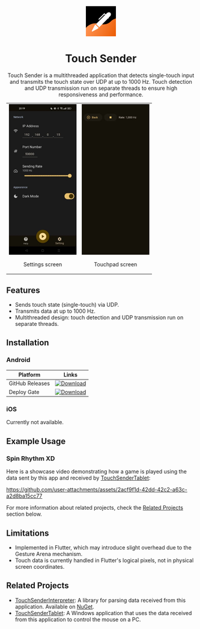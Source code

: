 <div align="center">
<img src="assets/icon/icon.png" width="80" />
<h1>Touch Sender</h1>
Touch Sender is a multithreaded application that detects single-touch input and transmits the touch state over UDP at up to 1000 Hz. Touch detection and UDP transmission run on separate threads to ensure high responsiveness and performance.
</div>

<table align="center">
    <tr>
        <td align="center">
            <img src="docs/assets/screenshot1.jpg" height="400" /><br />
            <p>Settings screen</p>
        </td>
        <td align="center">
            <img src="docs/assets/screenshot2.jpg" height="400" /><br />
            <p>Touchpad screen</p>
        </td>
    </tr>
</table>

## Features

- Sends touch state (single-touch) via UDP.
- Transmits data at up to 1000 Hz.
- Multithreaded design: touch detection and UDP transmission run on separate threads.

## Installation

### Android

| Platform        | Links                                                                                                                                                    |
| --------------- | -------------------------------------------------------------------------------------------------------------------------------------------------------- |
| GitHub Releases | [![Download](https://img.shields.io/github/v/release/voltaney/touch-sender?logo=github&label=GitHub)](https://github.com/voltaney/touch-sender/releases) |
| Deploy Gate     | [![Download](https://dply.me/w0rn4z/button/large)](https://dply.me/w0rn4z#install)                                                                       |

### iOS

Currently not available.

## Example Usage

### Spin Rhythm XD

Here is a showcase video demonstrating how a game is played using the data sent by this app and received by [TouchSenderTablet](https://github.com/voltaney/TouchSenderTablet):

https://github.com/user-attachments/assets/2acf9f1d-42dd-42c2-a63c-a2d8ba15cc77

For more information about related projects, check the [Related Projects](#related-projects) section below.

## Limitations

- Implemented in Flutter, which may introduce slight overhead due to the Gesture Arena mechanism.
- Touch data is currently handled in Flutter's logical pixels, not in physical screen coordinates.

## Related Projects

- [TouchSenderInterpreter](https://github.com/voltaney/TouchSenderInterpreter): A library for parsing data received from this application. Available on [NuGet](https://www.nuget.org/packages/Voltaney.TouchSenderInterpreter/).
- [TouchSenderTablet](https://github.com/voltaney/TouchSenderTablet): A Windows application that uses the data received from this application to control the mouse on a PC.
